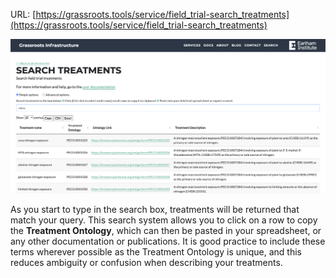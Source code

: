 
URL: [https://grassroots.tools/service/field_trial-search_treatments](https://grassroots.tools/service/field_trial-search_treatments)

![Search treatments](images/search-treatments.png)

As you start to type in the search box, treatments will be returned that match your query. This search system
            allows you to click on a row to copy the **Treatment Ontology**, which can then be pasted 
            in your spreadsheet, or any other documentation or publications. It is good practice to
            include these terms wherever possible as the Treatment Ontology is unique, and this reduces ambiguity or
            confusion when describing your treatments.
